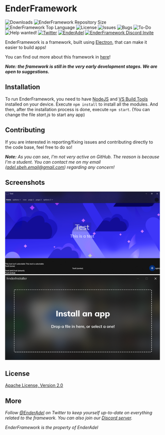 # EnderFramework
![Downloads](https://img.shields.io/github/downloads/EnderAdel/EnderFramework/total?color=blue) ![EnderFramework Repository Size](https://img.shields.io/github/repo-size/EnderAdel/EnderFramework?label=Repository%20Size&color=blue) ![EnderFramework Top Language](https://img.shields.io/github/languages/top/EnderAdel/EnderFramework?color=blue) ![License](https://img.shields.io/github/license/EnderAdel/EnderFramework?color=blue) ![Issues](https://img.shields.io/github/issues/EnderAdel/EnderFramework?color=blue) ![Bugs](https://img.shields.io/github/issues/EnderAdel/EnderFramework/bug?label=Bugs) ![To-Do](https://img.shields.io/github/issues/EnderAdel/EnderFramework/To-Do?label=To-Do&color=blue)
![Help wanted!](https://img.shields.io/github/issues/EnderAdel/EnderFramework/help%20wanted?label=Help%20Wanted&color=red) [![Twitter](https://img.shields.io/twitter/follow/EnderAdel?style=social)](https://twitter.com/intent/follow?screen_name=EnderAdel) [![EnderAdel](https://img.shields.io/github/followers/adel-sbeh?label=The%20creator&style=social)](https://github.com/adel-sbeh/) [![EnderFramework Discord Invite](https://img.shields.io/discord/756472096099663954?color=blue&label=Discord%20Server&logo=discord&logoColor=white)](https://discord.com/invite/rWbtez6)



EnderFramework is a framework, built using [Electron](https://electronjs.org), that can make it easier to build apps!

You can find out more about this framework in [here](https://enderadel.net/EnderFramework)!

***Note: the framework is still in the very early development stages. We are open to suggestions.***

## Installation
To run EnderFramework, you need to have [NodeJS](https://nodejs.org/) and [VS Build Tools](https://go.microsoft.com/fwlink/?linkid=840931) installed on your device. Execute `npm install` to install all the modules. And then, after the installation process is done, execute `npm start`. (You can change the file *start.js* to start any app)

## Contributing
If you are interested in reporting/fixing issues and contributing directly to the code base, feel free to do so!

***Note:*** *As you can see, I'm not very active on GitHub. The reason is because I'm a student. You can contact me on my email ([adel.sbeh.email@gmail.com](mailto:adel.sbeh.email@gmail.com)) regarding any concern!*

## Screenshots

![Screenshot](https://github.com/EnderAdel/EnderFramework/blob/master/repository/screenshots/1.png?raw=true "A test app")
![Screenshot](https://github.com/EnderAdel/EnderFramework/blob/master/repository/screenshots/2.png?raw=true "EnderInstaller")

## License
[Apache License, Version 2.0](https://github.com/EnderAdel/EnderFramework/blob/master/LICENSE)

## More

*Follow [@EnderAdel](https://twitter.com/EnderAdel) on Twitter to keep yourself up-to-date on everything related to the framework. You can also join our [Discord server](https://discord.gg/rWbtez6).*

*EnderFramework is the property of EnderAdel*